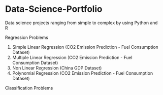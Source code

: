 # Data-Science-Portfolio
Data science projects ranging from simple to complex by using Python and R 

Regression Problems
  1. Simple Linear Regression (CO2 Emission Prediction - Fuel Consumption Dataset) 
  2. Multiple Linear Regression (CO2 Emission Prediction - Fuel Consumption Dataset) 
  3. Non Linear Regression (China GDP Dataset) 
  4. Polynomial Regression (CO2 Emission Prediction - Fuel Consumption Dataset) 

Classification Problems

